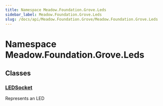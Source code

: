 ```yaml
---
title: Namespace Meadow.Foundation.Grove.Leds
sidebar_label: Meadow.Foundation.Grove.Leds
slug: /docs/api/Meadow.Foundation.Grove/Meadow.Foundation.Grove.Leds
---
```

# Namespace Meadow.Foundation.Grove.Leds
## Classes
### [LEDSocket](../Meadow.Foundation.Grove.Leds/LEDSocket)
Represents an LED
